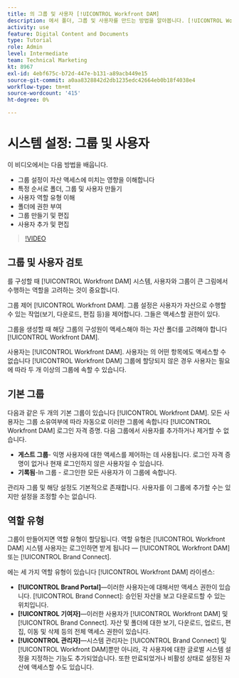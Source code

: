 ```yaml
---
title: 의 그룹 및 사용자 [!UICONTROL Workfront DAM]
description: 에서 폴더, 그룹 및 사용자를 만드는 방법을 알아봅니다. [!UICONTROL Workfront DAM]. 사용자 역할 유형을 파악하고 폴더에 권한을 부여합니다.
activity: use
feature: Digital Content and Documents
type: Tutorial
role: Admin
level: Intermediate
team: Technical Marketing
kt: 8967
exl-id: 4ebf675c-b72d-447e-b131-a89acb449e15
source-git-commit: a0aa8328842d2db1235edc42664eb0b18f4038e4
workflow-type: tm+mt
source-wordcount: '415'
ht-degree: 0%

---
```


# 시스템 설정: 그룹 및 사용자

이 비디오에서는 다음 방법을 배웁니다.

* 그룹 설정이 자산 액세스에 미치는 영향을 이해합니다
* 특정 순서로 폴더, 그룹 및 사용자 만들기
* 사용자 역할 유형 이해
* 폴더에 권한 부여
* 그룹 만들기 및 편집
* 사용자 추가 및 편집

>[!VIDEO](https://video.tv.adobe.com/v/335230/?quality=12)

## 그룹 및 사용자 검토

를 구성할 때 [!UICONTROL Workfront DAM] 시스템, 사용자와 그룹이 큰 그림에서 수행하는 역할을 고려하는 것이 중요합니다.

그룹 제어 [!UICONTROL Workfront DAM]. 그룹 설정은 사용자가 자산으로 수행할 수 있는 작업(보기, 다운로드, 편집 등)을 제어합니다. 그들은 액세스할 권한이 있다.

그룹을 생성할 때 해당 그룹의 구성원이 액세스해야 하는 자산 폴더를 고려해야 합니다 [!UICONTROL Workfront DAM].

사용자는 [!UICONTROL Workfront DAM]. 사용자는 의 어떤 항목에도 액세스할 수 없습니다 [!UICONTROL Workfront DAM] 그룹에 할당되지 않은 경우 사용자는 필요에 따라 두 개 이상의 그룹에 속할 수 있습니다.

## 기본 그룹

다음과 같은 두 개의 기본 그룹이 있습니다 [!UICONTROL Workfront DAM]. 모든 사용자는 그룹 소유여부에 따라 자동으로 이러한 그룹에 속합니다 [!UICONTROL Workfront DAM] 로그인 자격 증명. 다음 그룹에서 사용자를 추가하거나 제거할 수 없습니다.

* **게스트 그룹**- 익명 사용자에 대한 액세스를 제어하는 데 사용됩니다. 로그인 자격 증명이 없거나 현재 로그인하지 않은 사용자일 수 있습니다.
* **기록됨**-In 그룹 - 로그인한 모든 사용자가 이 그룹에 속합니다.

관리자 그룹 및 해당 설정도 기본적으로 존재합니다. 사용자를 이 그룹에 추가할 수는 있지만 설정을 조정할 수는 없습니다.

## 역할 유형

그룹이 만들어지면 역할 유형이 할당됩니다. 역할 유형은 [!UICONTROL Workfront DAM] 시스템 사용자는 로그인하면 받게 됩니다 — [!UICONTROL Workfront DAM] 또는 [!UICONTROL Brand Connect].

에는 세 가지 역할 유형이 있습니다 [!UICONTROL Workfront DAM] 라이센스:

* **[!UICONTROL Brand Portal]**—이러한 사용자는에 대해서만 액세스 권한이 있습니다. [!UICONTROL Brand Connect]: 승인된 자산을 보고 다운로드할 수 있는 위치입니다.
* **[!UICONTROL 기여자]**—이러한 사용자가 [!UICONTROL Workfront DAM] 및 [!UICONTROL Brand Connect]. 자산 및 폴더에 대한 보기, 다운로드, 업로드, 편집, 이동 및 삭제 등의 전체 액세스 권한이 있습니다.
* **[!UICONTROL 관리자]**—시스템 관리자는 [!UICONTROL Brand Connect] 및 [!UICONTROL Workfront DAM]뿐만 아니라, 각 사용자에 대한 글로벌 시스템 설정을 지정하는 기능도 추가되었습니다. 또한 만료되었거나 비활성 상태로 설정된 자산에 액세스할 수도 있습니다.

<!-- 
Learn more graphic & documentation article link, below
* Understanding the difference between Workfront licenses and Workfront DAM role types
* -->
